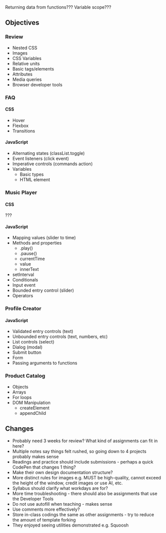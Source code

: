Returning data from functions???
Variable scope???

## Objectives
### Review
- Nested CSS
- Images
- CSS Variables
- Relative units
- Basic tags/elements
- Attributes
- Media queries
- Browser developer tools

### FAQ
#### CSS
- Hover
- Flexbox
- Transitions
#### JavaScript
- Alternating states (classList.toggle)
- Event listeners (click event)
- Imperative controls (commands action)
- Variables
  - Basic types
  - HTML element

### Music Player
#### CSS
???
#### JavaScript
- Mapping values (slider to time)
- Methods and properties
  - .play()
  - .pause()
  - currentTime
  - value
  - innerText
- setInterval
- Conditionals
- Input event
- Bounded entry control (slider)
- Operators

### Profile Creator
#### JavaScript
- Validated entry controls (text)
- Unbounded entry controls (text, numbers, etc)
- List controls (select)
- Dialog (modal)
- Submit button
- Form
- Passing arguments to functions

### Product Catalog
- Objects
- Arrays
- For loops
- DOM Manipulation
  - createElement
  - appendChild

## Changes
- Probably need 3 weeks for review? What kind of assignments can fit in here?
- Multiple notes say things felt rushed, so going down to 4 projects probably makes sense
- Readings and practice should include submissions - perhaps a quick CodePen that changes 1 thing?
- Make their own design documentation structure?
- More distinct rules for images e.g. MUST be high-quality, cannot exceed the height of the window, credit images or use AI, etc.
- Syllabus should clarify what workdays are for?
- More time troubleshooting - there should also be assignments that use the Developer Tools
- Do not use autofill when teaching - makes sense
- Use comments more effectively?
- Store in-class codings the same as other assignments - try to reduce the amount of template forking
- They enjoyed seeing utilities demonstrated e.g. Squoosh